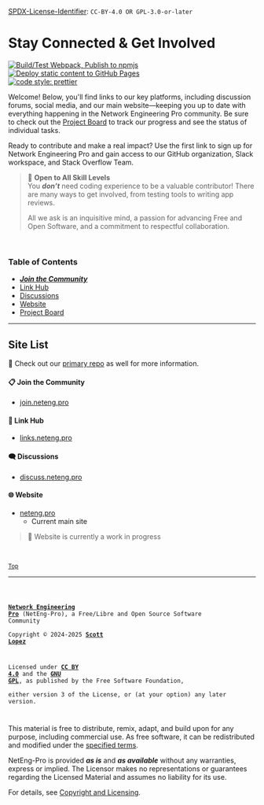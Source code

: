 <!-- SPDX-License-Identifier: CC-BY-4.0 OR GPL-3.0-or-later -->
<!-- This file is part of Network Engineering Pro -->

<!--
Network Engineering Pro (NetEng-Pro), a Free/Libre and Open Source Community
Copyright © 2024-2025 Scott Lopez

---

I. Creative Commons Attribution 4.0 International

Network Engineering Pro (the "Licensed Material") is licensed under Creative Commons Attribution 4.0 International ("CC BY 4.0").
To view a copy of this license, visit https://creativecommons.org/licenses/by/4.0/.

Per the terms of the License, you are free to distribute, remix, adapt, and build upon the Licensed Material for any purpose, even commercially.
You must give appropriate credit, provide a link to the License, and indicate if changes were made.

The Licensor offers the Licensed Material as-is and as-available, and makes no representations or warranties of any kind concerning the Licensed Material, whether express, implied, statutory, or other. This includes, without limitation, warranties of title, merchantability, fitness for a particular purpose, non-infringement, absence of latent or other defects, accuracy, or the presence or absence of errors, whether or not known or discoverable.

Permissions beyond the scope of this License—or instead of those permitted by this License—may be available as further defined within this document.

  SPDX Reference: https://spdx.org/licenses/CC-BY-4.0.html
  Canonical URL: https://creativecommons.org/licenses/by/4.0/

---

II. GNU General Public License

Network Engineering Pro is free software: you can redistribute it and/or modify it under the terms of the GNU General Public License ("GNU GPL") as published by the Free Software Foundation, either version 3 of the License, or (at your option) any later version.

This material is distributed in the hope that it will be useful, but WITHOUT ANY WARRANTY; without even the implied warranty of MERCHANTABILITY or
FITNESS FOR A PARTICULAR PURPOSE.

See the GNU General Public License for more details.

  SPDX Reference: https://spdx.org/licenses/GPL-3.0-or-later.html
  Canonical URL: https://www.gnu.org/licenses/gpl-3.0.html

---

Author: Scott Lopez
Email: <contact@neteng.pro>
Web: <https://bio.neteng.pro>
-->

[SPDX-License-Identifier](https://spdx.dev/learn/handling-license-info/):
`CC-BY-4.0 OR GPL-3.0-or-later`

# <a id="top">Stay Connected & Get Involved</a>

[![Build/Test Webpack, Publish to npmjs](https://github.com/NetEng-Pro/neteng-pro.github.io/actions/workflows/webpack.yml/badge.svg)](https://github.com/NetEng-Pro/neteng-pro.github.io/actions/workflows/webpack.yml) [![Deploy static content to GitHub Pages](https://github.com/NetEng-Pro/neteng-pro.github.io/actions/workflows/upload.yml/badge.svg)](https://github.com/NetEng-Pro/neteng-pro.github.io/actions/workflows/upload.yml)  
[![code style: prettier](https://img.shields.io/badge/code_style-prettier-ff69b4.svg?style=flat-square)](https://github.com/prettier/prettier)

Welcome! Below, you'll find links to our key platforms, including discussion
forums, social media, and our main website—keeping you up to date with
everything happening in the Network Engineering Pro community. Be sure to check
out the [Project Board](https://github.com/orgs/NetEng-Pro/projects/3?pane=info)
to track our progress and see the status of individual tasks.

Ready to contribute and make a real impact? Use the first link to sign up for
Network Engineering Pro and gain access to our GitHub organization, Slack
workspace, and Stack Overflow Team.

> 🌟 **Open to All Skill Levels**  
> You **_don’t_** need coding experience to be a valuable contributor! There are
> many ways to get involved, from testing tools to writing app reviews.
>
> All we ask is an inquisitive mind, a passion for advancing Free and Open
> Software, and a commitment to respectful collaboration.

&nbsp;

### Table of Contents

- **_[Join the Community](#join)_**
- [Link Hub](#links)
- [Discussions](#discuss)
- [Website](#website)
- [Project Board](https://github.com/orgs/NetEng-Pro/projects/3?pane=info)

---

## Site List

📌 Check out our
[primary repo](https://github.com/NetEng-Pro/neteng-pro.github.io) as well for
more information.

#### 📋 <a id="join">Join the Community</a>

- [join.neteng.pro](https://join.neteng.pro)

#### 🔗 <a id="links">Link Hub</a>

- [links.neteng.pro](https://links.neteng.pro)

#### 🗨️ <a id="discuss">Discussions</a>

- [discuss.neteng.pro](https://discuss.neteng.pro)

#### 🌐 <a id="website">Website</a>

- [neteng.pro](https://neteng.pro)
  - Current main site

> 🚧 Website is currently a work in progress

&nbsp;

<sub>[Top](#top)</sub>

---

<!-- prettier-ignore-start -->
<code style="height: 50vh; width: 100%; background: transparent; border: none; border-radius: 0; resize: none; outline: none;">

**[Network Engineering Pro](https://neteng.pro/)** (NetEng-Pro), a Free/Libre and Open Source Software Community  
Copyright &copy; 2024-2025 **[Scott Lopez](https://bio.neteng.pro)**

Licensed under **[CC BY 4.0](https://creativecommons.org/licenses/by/4.0/)** and the **[GNU GPL](https://spdx.org/licenses/GPL-3.0-or-later.html)**, as published by the Free Software Foundation,  
either version 3 of the License, or (at your option) any later version.

</code>
<!-- prettier-ignore-end -->

This material is free to distribute, remix, adapt, and build upon for any
purpose, including commercial use. As free software, it can be redistributed and
modified under the
[specified terms](https://github.com/NetEng-Pro/dev-neteng-pro/blob/master/LICENSE.md#gnu-gpl).

NetEng-Pro is provided **_as is_** and **_as available_** without any
warranties, express or implied. The Licensor makes no representations or
guarantees regarding the Licensed Material and assumes no liability for its use.

For details, see
[Copyright and Licensing](https://github.com/NetEng-Pro/dev-neteng-pro/blob/master/LICENSE.md).
